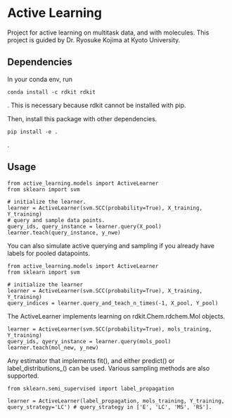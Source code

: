 # Active Learning

Project for active learning on multitask data, and with molecules. This project is guided by Dr. Ryosuke Kojima at Kyoto University.

## Dependencies
In your conda env, run
```
conda install -c rdkit rdkit
```
. This is necessary because rdkit cannot be installed with pip.

Then, install this package with other dependencies.
```
pip install -e .
```
.

## Usage
```
from active_learning.models import ActiveLearner
from sklearn import svm

# initialize the learner.
learner = ActiveLearner(svm.SCC(probability=True), X_training, Y_training)
# query and sample data points.
query_ids, query_instance = learner.query(X_pool)
learner.teach(query_instance, y_nwe)
```

You can also simulate active querying and sampling if you already have labels for pooled datapoints.

```
from active_learning.models import ActiveLearner
from sklearn import svm

# initialize the learner
learner = ActiveLearner(svm.SCC(probability=True), X_training, Y_training)
query_indices = learner.query_and_teach_n_times(-1, X_pool, Y_pool)
```

The ActiveLearner implements learning on rdkit.Chem.rdchem.Mol objects.

```
learner = ActiveLearner(svm.SCC(probability=True), mols_training, Y_training)
query_ids, qyery_instance = learner.query(mols_pool)
learner.teach(mol_new, y_new)
```

Any estimator that implements fit(), and either predict() or label_distributions_() can be used. Various sampling methods are also supported.

```
from sklearn.semi_supervised import label_propagation

learner = ActiveLearner(label_propagation, mols_training, Y_training, query_strategy='LC') # query_strategy in ['E', 'LC', 'MS', 'RS'].
```
